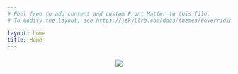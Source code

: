 ```yaml
---
# Feel free to add content and custom Front Matter to this file.
# To modify the layout, see https://jekyllrb.com/docs/themes/#overriding-theme-defaults

layout: home
title: Home
---
```


<h3 style="text-align: center;">
    <a href="{{ site.baseurl }}/about/">
        <img src="https://s3.amazonaws.com/alex-homepage-assets/images/profile-pic.png" style="float: margin: 10px; max-width:250px;" />
    </a>
</h3>
